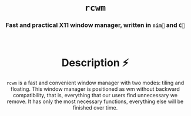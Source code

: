 <div align="center">

# `rcwm`


<h3>
  Fast and practical X11 window manager, written in <code>nim👑</code> and <code>C🦾</code>
</h3>
<br>

# Description ⚡️
`rcwm` is a fast and convenient window manager with two modes: tiling and floating. This window manager is positioned as wm without backward compatibility, that is, everything that our users find unnecessary we remove.
It has only the most necessary functions, everything else will be finished over time.
